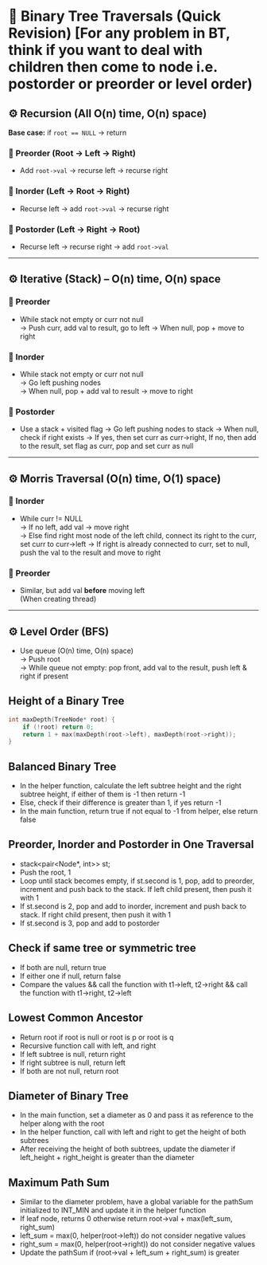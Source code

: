 # 🌳 Binary Tree Traversals (Quick Revision) [For any problem in BT, think if you want to deal with children then come to node i.e. postorder or preorder or level order)

## ⚙️ Recursion (All O(n) time, O(n) space)
**Base case:** if `root == NULL` → return

### 🔹 Preorder (Root → Left → Right)
- Add `root->val` → recurse left → recurse right

### 🔹 Inorder (Left → Root → Right)
- Recurse left → add `root->val` → recurse right

### 🔹 Postorder (Left → Right → Root)
- Recurse left → recurse right → add `root->val`

---

## ⚙️ Iterative (Stack) – O(n) time, O(n) space

### 🔹 Preorder
- While stack not empty or curr not null  
  → Push curr, add val to result, go to left
  → When null, pop + move to right

### 🔹 Inorder
- While stack not empty or curr not null  
  → Go left pushing nodes  
  → When null, pop + add val to result → move to right

### 🔹 Postorder
- Use a stack + visited flag 
  → Go left pushing nodes to stack
  → When null, check if right exists → If yes, then set curr as curr->right, If no, then add to the result, set flag as curr, pop and set curr as null
  
---

## ⚙️ Morris Traversal (O(n) time, **O(1)** space)

### 🔹 Inorder
- While curr != NULL  
  → If no left, add val → move right  
  → Else find right most node of the left child, connect its right to the curr, set curr to curr->left
  → If right is already connected to curr, set to null, push the val to the result and move to right

### 🔹 Preorder
- Similar, but add val **before** moving left  
  (When creating thread)

---

## ⚙️ Level Order (BFS)
- Use queue (O(n) time, O(n) space)  
  → Push root  
  → While queue not empty: pop front, add val to the result, push left & right if present

## Height of a Binary Tree
```cpp
int maxDepth(TreeNode* root) {
    if (!root) return 0;
    return 1 + max(maxDepth(root->left), maxDepth(root->right));
}
```

## Balanced Binary Tree
- In the helper function, calculate the left subtree height and the right subtree height, if either of them is -1 then return -1
- Else, check if their difference is greater than 1, if yes return -1
- In the main function, return true if not equal to -1 from helper, else return false

## Preorder, Inorder and Postorder in One Traversal
- stack<pair<Node*, int>> st;
- Push the root, 1
- Loop until stack becomes empty, if st.second is 1, pop, add to preorder, increment and push back to the stack. If left child present, then push it with 1
- If st.second is 2, pop and add to inorder, increment and push back to stack. If right child present, then push it with 1
- If st.second is 3, pop and add to postorder

## Check if same tree or symmetric tree
- If both are null, return true
- If either one if null, return false
- Compare the values && call the function with t1->left, t2->right && call the function with t1->right, t2->left

## Lowest Common Ancestor
- Return root if root is null or root is p or root is q
- Recursive function call with left, and right
- If left subtree is null, return right
- If right subtree is null, return left
- If both are not null, return root

## Diameter of Binary Tree
- In the main function, set a diameter as 0 and pass it as reference to the helper along with the root
- In the helper function, call with left and right to get the height of both subtrees
- After receiving the height of both subtrees, update the diameter if left_height + right_height is greater than the diameter

## Maximum Path Sum
- Similar to the diameter problem, have a global variable for the pathSum initialized to INT_MIN and update it in the helper function
- If leaf node, returns 0 otherwise return root->val + max(left_sum, right_sum)
- left_sum = max(0, helper(root->left)) do not consider negative values
- right_sum = max(0, helper(root->right)) do not consider negative values
- Update the pathSum if (root->val + left_sum + right_sum) is greater
